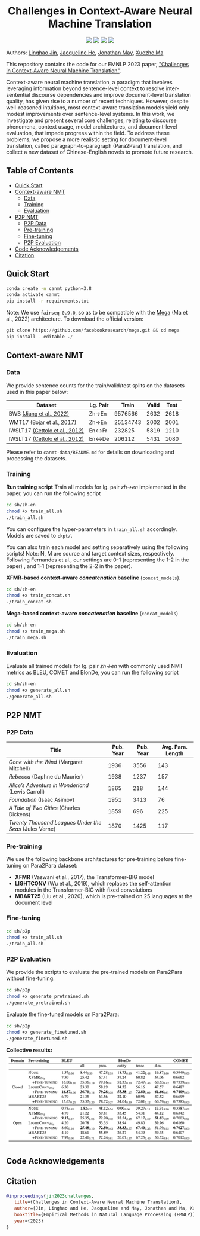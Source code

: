 <div align="center">

# Challenges in Context-Aware Neural Machine Translation
</div>
<p align="center">
<a href="LICENSE" alt="MIT License"><img src="https://img.shields.io/badge/license-MIT-FAD689.svg" /></a>
<a href="https://arxiv.org/abs/2305.13751" alt="Paper Link"><img src="https://img.shields.io/badge/paper-link-D9AB42" /></a>
<a href="https://www.clsp.jhu.edu/" alt="jhu"><img src="https://img.shields.io/badge/University_of_Southern_California-BEC23H" /></a>
<a href="https://www.clsp.jhu.edu/" alt="jhu"><img src="https://img.shields.io/badge/University_of_Washington-BEC23H" /></a>
</p>

Authors: [Linghao Jin](), [Jacqueline He](https://jacqueline-he.github.io/), [Jonathan May](https://www.isi.edu/directory/jonmay/), [Xuezhe Ma](https://xuezhemax.github.io/)

This repository contains the code for our EMNLP 2023 paper, ["Challenges in Context-Aware Neural Machine Translation"](https://arxiv.org/pdf/2210.14975.pdf). 

Context-aware neural machine translation, a paradigm that involves leveraging information beyond sentence-level context to resolve inter-sentential discourse dependencies and improve document-level translation quality, has given rise to a number of recent techniques. 
However, despite well-reasoned intuitions, most context-aware translation models yield only modest improvements over sentence-level systems. 
In this work, we investigate and present several core challenges, relating to discourse phenomena, context usage, model architectures, and document-level evaluation, that impede progress within the field. 
To address these problems, we propose a more realistic setting for document-level translation, called paragraph-to-paragraph (Para2Para) translation, and collect a new dataset of Chinese-English novels to promote future research.


## Table of Contents
  * [Quick Start](#quick-start)
  * [Context-aware NMT](#context-aware-nmt)
	+ [Data](#data)
    + [Training](#training)
    + [Evaluation](#evaluation)
  * [P2P NMT](#p2p-nmt)
    + [P2P Data](#p2p-data)
    + [Pre-training](#pre-training)
    + [Fine-tuning](#fine-tuning)
    + [P2P Evaluation](#p2p-evaluation)
  * [Code Acknowledgements](#code-acknowledgements)
  * [Citation](#citation)

## Quick Start

```bash
conda create -n canmt python=3.8
conda activate canmt
pip install -r requirements.txt
```

Note: We use `fairseq 0.9.0`, so as to be compatible with the [Mega](https://arxiv.org/abs/2209.10655) (Ma et al., 2022) architecture. To download the official version:

```python
git clone https://github.com/facebookresearch/mega.git && cd mega
pip install --editable ./
```

## Context-aware NMT

### Data
We provide sentence counts for the train/valid/test splits on the datasets used in this paper below:

| Dataset | Lg. Pair | Train    | Valid | Test |
|---------|----------|----------|-------|------|
| BWB [(Jiang et al., 2022)](https://arxiv.org/abs/2210.14667)     | Zh->En   | 9576566  | 2632  | 2618 |
| WMT17 [(Bojar et al., 2017)](https://aclanthology.org/W17-4717/) | Zh->En   | 25134743 | 2002  | 2001 |
| IWSLT17 [(Cettolo et al., 2012)](https://aclanthology.org/2017.iwslt-1.1/) | En<->Fr  | 232825   | 5819  | 1210 |
| IWSLT17 [(Cettolo et al., 2012)](https://aclanthology.org/2017.iwslt-1.1/) | En<->De  | 206112   | 5431  | 1080 |

Please refer to `canmt-data/README.md` for details on downloading and processing the datasets.

### Training

**Run training script**
Train all models for lg. pair *zh->en* implemented in the paper, you can run the following script
```bash
cd sh/zh-en
chmod +x train_all.sh 
./train_all.sh
```
You can configure the hyper-parameters in `train_all.sh` accordingly. Models are saved to `ckpt/`. 

You can also train each model and setting separatively using the following scripts! 
Note: N, M are source and target context sizes, respectively. Following Fernandes et al., our settings are 0-1 (representing the 1-2 in the paper) , and 1-1 (representing the 2-2 in the paper).

**XFMR-based context-aware *concatenation* baseline** (`concat_models`).
```bash
cd sh/zh-en
chmod +x train_concat.sh
./train_concat.sh
```
**Mega-based context-aware *concatenation* baseline** (`concat_models`)
```bash
cd sh/zh-en
chmod +x train_mega.sh
./train_mega.sh
```

### Evaluation
Evaluate all trained models for lg. pair *zh->en* with commonly used NMT metrics as BLEU, COMET and BlonDe, you can run the following script
```bash
cd sh/zh-en
chmod +x generate_all.sh 
./generate_all.sh
```


## P2P NMT

### P2P Data
| Title | Pub. Year | Pub. Year | Avg. Para. Length |
|------------------------------------|-----|----|--------------|
| *Gone with the Wind* (Margaret Mitchell) | 1936 | 3556 | 143 |
| *Rebecca* (Daphne du Maurier) | 1938 | 1237 | 157 |
| *Alice’s Adventure in Wonderland* (Lewis Carroll) | 1865 | 218 | 144 |
| *Foundation* (Isaac Asimov) | 1951 | 3413 | 76 |
| *A Tale of Two Cities* (Charles Dickens) | 1859 | 696 | 225 |
| *Twenty Thousand Leagues Under the Seas* (Jules Verne) | 1870 | 1425 | 117 |

### Pre-training

We use the following backbone architectures for pre-training before fine-tuning on Para2Para dataset:

- **XFMR** (Vaswani et al., 2017), the Transformer-BIG model
- **LIGHTCONV**  (Wu et al., 2019), which replaces the self-attention modules in the Transformer-BIG with fixed convolutions
- **MBART25** (Liu et al., 2020), which is pre-trained on 25 languages at the document level

### Fine-tuning
```bash
cd sh/p2p
chmod +x train_all.sh
./train_all.sh
```
### P2P Evaluation
We provide the scripts to evaluate the pre-trained models on Para2Para without fine-tuning:
```bash
cd sh/p2p
chmod +x generate_pretrained.sh
./generate_pretrained.sh
```

Evaluate the fine-tuned models on Para2Para:
```bash
cd sh/p2p
chmod +x generate_finetuned.sh
./generate_finetuned.sh
```

**Collective results:**
![p2p results](p2p_results.png)

## Code Acknowledgements


## Citation
```bibtex
@inproceedings{jin2023challenges,
   title={Challenges in Context-Aware Neural Machine Translation},
   author={Jin, Linghao and He, Jacqueline and May, Jonathan and Ma, Xuezhe},
   booktitle={Empirical Methods in Natural Language Processing (EMNLP)},
   year={2023}
}
```
